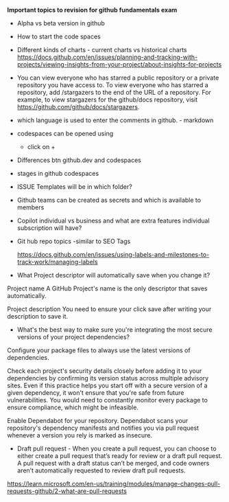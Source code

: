 **Important topics to revision for github fundamentals exam**

- Alpha vs beta version in github
- How to start the code spaces
- Different kinds of charts - current charts vs historical charts
https://docs.github.com/en/issues/planning-and-tracking-with-projects/viewing-insights-from-your-project/about-insights-for-projects
- You can view everyone who has starred a public repository or a private repository you have access to. To view everyone who has starred a repository, add /stargazers to the end of the URL of a repository. For example, to view stargazers for the github/docs repository, visit https://github.com/github/docs/stargazers.
- which language is used to enter the comments in github. - markdown
- codespaces can be opened using  
  - click on +
- Differences btn github.dev and codespaces
- stages in github codespaces
- ISSUE Templates will be in which folder?
- Github teams can be created as secrets and which is available to members
- Copilot individual vs business and what are extra features individual subscription will have?

- Git hub repo topics -similar to SEO Tags

   https://docs.github.com/en/issues/using-labels-and-milestones-to-track-work/managing-labels

- What Project descriptor will automatically save when you change it? 

Project name
A GitHub Project's name is the only descriptor that saves automatically.

Project description
You need to ensure your click save after writing your description to save it.

-  What's the best way to make sure you're integrating the most secure versions of your project dependencies? 

Configure your package files to always use the latest versions of dependencies.

Check each project's security details closely before adding it to your dependencies by confirming its version status across multiple advisory sites.
Even if this practice helps you start off with a secure version of a given dependency, it won't ensure that you're safe from future vulnerabilities. You would need to constantly monitor every package to ensure compliance, which might be infeasible.


Enable Dependabot for your repository.
Dependabot scans your repository's dependency manifests and notifies you via pull request whenever a version you rely is marked as insecure.

- Draft pull request - When you create a pull request, you can choose to either create a pull request that’s ready for review or a draft pull request. A pull request with a draft status can’t be merged, and code owners aren’t automatically requested to review draft pull requests.

https://learn.microsoft.com/en-us/training/modules/manage-changes-pull-requests-github/2-what-are-pull-requests
